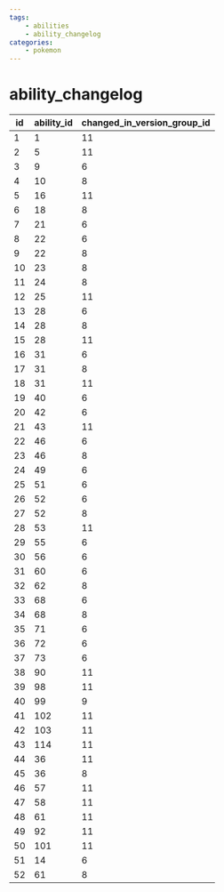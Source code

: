 ```yaml
---
tags:
    - abilities
    - ability_changelog
categories:
    - pokemon
---
```


# ability_changelog

| id | ability_id | changed_in_version_group_id |
|----|------------|-----------------------------|
| 1  | 1          | 11                          |
| 2  | 5          | 11                          |
| 3  | 9          | 6                           |
| 4  | 10         | 8                           |
| 5  | 16         | 11                          |
| 6  | 18         | 8                           |
| 7  | 21         | 6                           |
| 8  | 22         | 6                           |
| 9  | 22         | 8                           |
| 10 | 23         | 8                           |
| 11 | 24         | 8                           |
| 12 | 25         | 11                          |
| 13 | 28         | 6                           |
| 14 | 28         | 8                           |
| 15 | 28         | 11                          |
| 16 | 31         | 6                           |
| 17 | 31         | 8                           |
| 18 | 31         | 11                          |
| 19 | 40         | 6                           |
| 20 | 42         | 6                           |
| 21 | 43         | 11                          |
| 22 | 46         | 6                           |
| 23 | 46         | 8                           |
| 24 | 49         | 6                           |
| 25 | 51         | 6                           |
| 26 | 52         | 6                           |
| 27 | 52         | 8                           |
| 28 | 53         | 11                          |
| 29 | 55         | 6                           |
| 30 | 56         | 6                           |
| 31 | 60         | 6                           |
| 32 | 62         | 8                           |
| 33 | 68         | 6                           |
| 34 | 68         | 8                           |
| 35 | 71         | 6                           |
| 36 | 72         | 6                           |
| 37 | 73         | 6                           |
| 38 | 90         | 11                          |
| 39 | 98         | 11                          |
| 40 | 99         | 9                           |
| 41 | 102        | 11                          |
| 42 | 103        | 11                          |
| 43 | 114        | 11                          |
| 44 | 36         | 11                          |
| 45 | 36         | 8                           |
| 46 | 57         | 11                          |
| 47 | 58         | 11                          |
| 48 | 61         | 11                          |
| 49 | 92         | 11                          |
| 50 | 101        | 11                          |
| 51 | 14         | 6                           |
| 52 | 61         | 8                           |

